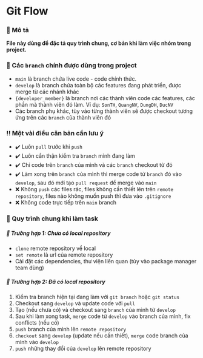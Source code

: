 # Git Flow

### :loudspeaker: Mô tả
**File này dùng để đặc tả quy trình chung, cơ bản khi làm việc nhóm trong project.**

### :triangular_flag_on_post: Các ```branch``` chính được dùng trong project
- ```main``` là branch chứa live code - code chính thức.
- ```develop``` là branch chứa toàn bộ các features đang phát triển, được merge từ các nhánh khác
- ```{developer_member}``` là branch nơi các thành viên code các features, các phần mà thành viên đó làm. Ví dụ: ```SonTH```, ```QuangNV```, ```DungDH```, ```DucNV```
- Các branch phụ khác, tùy vào từng thành viên sẽ được checkout tương ứng trên các ```branch``` của thành viên đó
### :bangbang: Một vài điều căn bản cần lưu ý
- :heavy_check_mark: Luôn ```pull``` trước khi ```push```
- :heavy_check_mark: Luôn cẩn thận kiểm tra ```branch``` mình đang làm
- :heavy_check_mark: Chỉ code trên ```branch``` của mình và các ```branch``` checkout từ đó
- :heavy_check_mark: Làm xong trên ```branch``` của mình thì merge code từ ```branch``` đó vào ```develop```, sau đó mới tạo ```pull request``` để merge vào ```main```
- :x: Không ```push``` các files rác, files không cần thiết lên trên ```remote repository```, files nào không muốn push thì đưa vào ```.gitignore```
- :x: Không code trực tiếp trên ```main``` branch
### :triangular_flag_on_post: Quy trình chung khi làm task
##### 	:red_circle: Trường hợp 1: Chưa có local repository
- ```clone``` remote repository về local
- ```set remote``` là url của remote repository
- Cài đặt các dependencies, thư viện liên quan (tùy vào package manager team dùng)

##### 	:red_circle: Trường hợp 2: Đã có local repository
1. Kiểm tra branch hiện tại đang làm với ```git branch``` hoặc ```git status```
2. Checkout sang ```develop``` và update code với ```pull```
3. Tạo (nếu chưa có) và checkout sang ```branch``` của mình từ ```develop```
4. Sau khi làm xong task, ```merge``` code từ ```develop``` vào branch của mình, fix conflicts (nếu có)
5. ```push``` branch của mình lên ```remote repository```
6. ```checkout``` sang ```develop``` (update nếu cần thiết), ```merge``` code branch của mình vào ```develop```
7. ```push``` những thay đổi của ```develop``` lên remote repository
  
